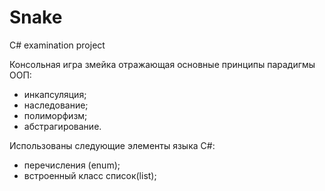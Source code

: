 # Snake
C# examination project

Консольная игра змейка отражающая основные принципы парадигмы ООП:
 - инкапсуляция;
 - наследование;
 - полиморфизм;
 - абстрагирование.
 
Использованы следующие элементы языка С#:
 - перечисления (enum);
 - встроенный класс список(list);
